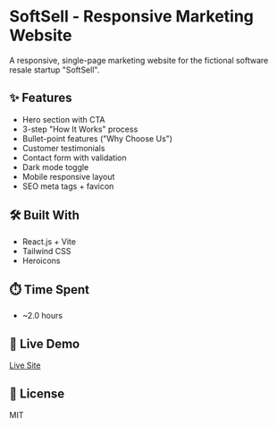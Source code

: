 # SoftSell - Responsive Marketing Website

A responsive, single-page marketing website for the fictional software resale startup "SoftSell".

## ✨ Features
- Hero section with CTA
- 3-step "How It Works" process
- Bullet-point features ("Why Choose Us")
- Customer testimonials
- Contact form with validation
- Dark mode toggle
- Mobile responsive layout
- SEO meta tags + favicon

## 🛠️ Built With
- React.js + Vite
- Tailwind CSS
- Heroicons

## ⏱️ Time Spent
- ~2.0 hours

## 🚀 Live Demo
[Live Site](https://credex-assignment-nu.vercel.app/)

## 📁 License
MIT
